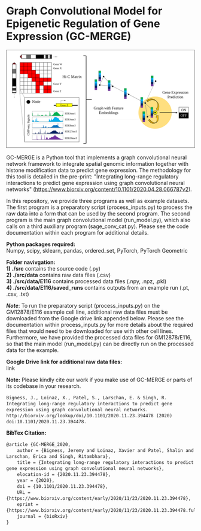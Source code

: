 # Graph Convolutional Model for Epigenetic Regulation of Gene Expression (GC-MERGE)

![](assets/model_summary.png)

GC-MERGE is a Python tool that implements a graph convolutional neural network framework to integrate spatial genomic information together with histone modification data to predict gene expression. The methodology for this tool is detailed in the pre-print: "Integrating long-range regulatory interactions to predict gene expression using graph convolutional neural networks" (https://www.biorxiv.org/content/10.1101/2020.04.28.066787v2).

In this repository, we provide three programs as well as example datasets. The first program is a preparatory script (process_inputs.py) to process the raw data into a form that can be used by the second program. The second program is the main graph convolutional model (run_model.py), which also calls on a third auxiliary program (sage_conv_cat.py). Please see the code documentation within each program for additional details.

**Python packages required:**  
Numpy, scipy, sklearn, pandas, ordered_set, PyTorch, PyTorch Geometric

**Folder navivgation:**  
**1) ./src** contains the source code (.py)  
**2) ./src/data** contains raw data files (.csv)  
**3) ./src/data/E116** contains processed data files (.npy, .npz, .pkl)  
**4) ./src/data/E116/saved_runs** contains outputs from an example run (.pt, .csv, .txt)  

***Note***:  To run the preparatory script (process_inputs.py) on the GM12878/E116 example cell line, additional raw data files must be downloaded from the Google drive link appended below. Please see the documentation within process_inputs.py for more details about the required files that would need to be downloaded for use with other cell lines. Furthermore, we have provided the processed data files for GM12878/E116, so that the main model (run_model.py) can be directly run on the processed data for the example.

**Google Drive link for additional raw data files:**  
link  

**Note:** Please kindly cite our work if you make use of GC-MERGE or parts of its codebase in your research.

	Bigness, J., Loinaz, X., Patel, S., Larschan, E. & Singh, R. Integrating long-range regulatory interactions to predict gene expression using graph convolutional neural networks. http://biorxiv.org/lookup/doi/10.1101/2020.11.23.394478 (2020) doi:10.1101/2020.11.23.394478.  
  
**BibTex Citation:**  
```
@article {GC-MERGE_2020,
	author = {Bigness, Jeremy and Loinaz, Xavier and Patel, Shalin and Larschan, Erica and Singh, Ritambhara},
	title = {Integrating long-range regulatory interactions to predict gene expression using graph convolutional neural networks},
	elocation-id = {2020.11.23.394478},
	year = {2020},
	doi = {10.1101/2020.11.23.394478},
	URL = {https://www.biorxiv.org/content/early/2020/11/23/2020.11.23.394478},
	eprint = {https://www.biorxiv.org/content/early/2020/11/23/2020.11.23.394478.full.pdf},
	journal = {bioRxiv}
}
```

